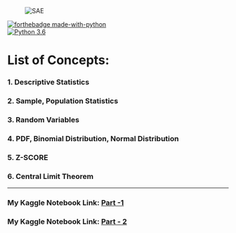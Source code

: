 <figure>
    <img src="https://hackr.io/blog/statistics-for-data-science/thumbnail/large" alt="SAE" title="" />
</figure>

[![forthebadge made-with-python](http://ForTheBadge.com/images/badges/made-with-python.svg)](https://www.python.org/)                 
[![Python 3.6](https://img.shields.io/badge/python-3.6-blue.svg)](https://www.python.org/downloads/release/python-360/) 

# List of Concepts:

### 1. Descriptive Statistics
### 2. Sample, Population Statistics
### 3. Random Variables
### 4. PDF, Binomial Distribution, Normal Distribution
### 5. Z-SCORE
### 6. Central Limit Theorem

___

### My Kaggle Notebook Link:  [Part -1 ](https://www.kaggle.com/harshjain123/feature-engineering-from-scratch)
### My Kaggle Notebook Link:  [Part - 2](https://www.kaggle.com/harshjain123/feature-engineering-from-scratch)
